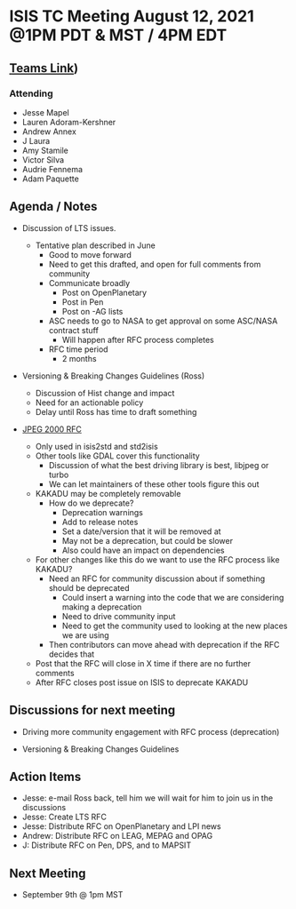 # ISIS TC Meeting August 12, 2021 @1PM PDT & MST / 4PM EDT

## [Teams Link](https://teams.microsoft.com/dl/launcher/launcher.html?url=%2f_%23%2fl%2fmeetup-join%2f19%3ameeting_YWRkZjdiMGUtZWJlOC00OWMzLThlMTItZTk0Y2MyM2E1MWE0%40thread.v2%2f0%3fcontext%3d%257b%2522Tid%2522%253a%25220693b5ba-4b18-4d7b-9341-f32f400a5494%2522%252c%2522Oid%2522%253a%2522c27c6e98-e45a-45ff-aea5-7f10d6fe67c1%2522%257d%26anon%3dtrue&type=meetup-join&deeplinkId=e54b3969-3c7f-4efb-9cad-ee99cf639f86&directDl=true&msLaunch=true&enableMobilePage=true&suppressPrompt=true))

### Attending

- Jesse Mapel
- Lauren Adoram-Kershner
- Andrew Annex
- J Laura
- Amy Stamile
- Victor Silva
- Audrie Fennema
- Adam Paquette

## Agenda / Notes

- Discussion of LTS issues.
  - Tentative plan described in June
    - Good to move forward
    - Need to get this drafted, and open for full comments from community
    - Communicate broadly
      - Post on OpenPlanetary
      - Post in Pen
      - Post on -AG lists
    - ASC needs to go to NASA to get approval on some ASC/NASA contract stuff
      - Will happen after RFC process completes
    - RFC time period
      - 2 months

- Versioning & Breaking Changes Guidelines (Ross)
  - Discussion of Hist change and impact
  - Need for an actionable policy
  - Delay until Ross has time to draft something

- [JPEG 2000 RFC](https://astrodiscuss.usgs.gov/t/rfc-7-evaluate-use-of-jpeg2000-in-isis/713)
  - Only used in isis2std and std2isis
  - Other tools like GDAL cover this functionality
    - Discussion of what the best driving library is best, libjpeg or turbo
    - We can let maintainers of these other tools figure this out
  - KAKADU may be completely removable
    - How do we deprecate?
      - Deprecation warnings
      - Add to release notes
      - Set a date/version that it will be removed at
      - May not be a deprecation, but could be slower
      - Also could have an impact on dependencies
  - For other changes like this do we want to use the RFC process like KAKADU?
    - Need an RFC for community discussion about if something should be deprecated
      - Could insert a warning into the code that we are considering making a deprecation
      - Need to drive community input
      - Need to get the community used to looking at the new places we are using
    - Then contributors can move ahead with deprecation if the RFC decides that
  - Post that the RFC will close in X time if there are no further comments
  - After RFC closes post issue on ISIS to deprecate KAKADU

## Discussions for next meeting

- Driving more community engagement with RFC process (deprecation)

- Versioning & Breaking Changes Guidelines

## Action Items

- Jesse: e-mail Ross back, tell him we will wait for him to join us in the discussions
- Jesse: Create LTS RFC
- Jesse: Distribute RFC on OpenPlanetary and LPI news
- Andrew: Distribute RFC on LEAG, MEPAG and OPAG
- J: Distribute RFC on Pen, DPS, and to MAPSIT

## Next Meeting

- September 9th @ 1pm MST
